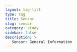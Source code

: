 ```yaml
---
layout: tag-list
type: tag
title: Sensor
slug: sensor
category: study
sidebar: false
description: >
   Sensor: General Information
---
```

